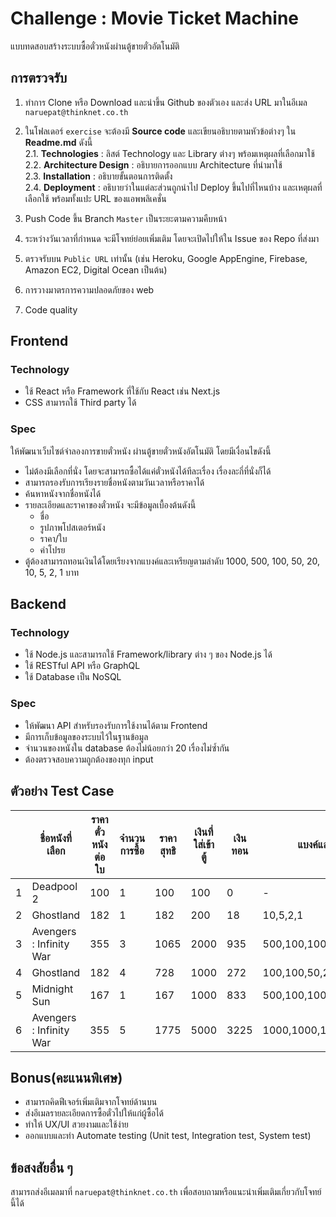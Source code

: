 # Challenge : Movie Ticket Machine
แบบทดสอบสร้างระบบซื้อตั๋วหนังผ่านตู้ขายตั๋วอัตโนมัติ

## การตรวจรับ
1. ทำการ Clone หรือ Download และนำขึ้น Github ของตัวเอง และส่ง URL มาในอีเมล `naruepat@thinknet.co.th`
2. ในโฟลเดอร์ `exercise` จะต้องมี **Source code** และเขียนอธิบายตามหัวข้อต่างๆ ใน **Readme.md** ดังนี้   
   2.1. **Technologies** :  ลิสต์ Technology และ Library ต่างๆ พร้อมเหตุผลที่เลือกมาใช้   
   2.2. **Architecture Design** : อธิบายการออกแบบ Architecture ที่นำมาใช้   
   2.3. **Installation** : อธิบายขั้นตอนการติดตั้ง   
   2.4. **Deployment** : อธิบายว่าในแต่ละส่วนถูกนำไป Deploy ขึ้นไปที่ไหนบ้าง และเหตุผลที่เลือกใช้ พร้อมทั้งแปะ URL ของแอพพลิเคชั่น  

3. Push Code ขึ้น Branch `Master` เป็นระยะตามความคืบหน้า
4. ระหว่างวันเวลาที่กำหนด จะมีโจทย์ย่อยเพิ่มเติม โดยจะเปิดไปให้ใน Issue ของ Repo ที่ส่งมา
5. ตรวจรับบน `Public URL` เท่านั้น (เช่น Heroku, Google AppEngine, Firebase, Amazon EC2, Digital Ocean เป็นต้น)
6. การวางมาตรการความปลอดภัยของ web 
7. Code quality 

## Frontend
### Technology
   - ใช้ React หรือ Framework ที่ใช้กับ React เช่น Next.js
   - CSS สามารถใช้ Third party ได้
### Spec
ให้พัฒนาเว็บไซต์จำลองการขายตั๋วหนัง ผ่านตู้ขายตั๋วหนังอัตโนมัติ โดยมีเงื่อนไขดังนี้
- ไม่ต้องมีเลือกที่นั่ง โดยจะสามารถซื้อได้แค่ตั๋วหนังได้ทีละเรื่อง เรื่องละกี่ที่นั่งก็ได้
- สามารถรองรับการเรียงรายชื่อหนังตามวันเวลาหรือราคาได้
- ค้นหาหนังจากชื่อหนังได้
- รายละเอียดและราคาของตั๋วหนัง จะมีข้อมูลเบื้องต้นดังนี้
   - ชื่อ
   - รูปภาพโปสเตอร์หนัง
   - ราคา/ใบ
   - คำโปรย
- ตู้ต้องสามารถทอนเงินได้โดยเรียงจากแบงค์และเหรียญตามลำดับ 1000, 500, 100, 50, 20, 10, 5, 2, 1 บาท

## Backend
### Technology 
- ใช้ Node.js และสามารถใช้ Framework/library ต่าง ๆ ของ Node.js ได้
- ใช้ RESTful API หรือ GraphQL 
- ใช้ Database เป็น NoSQL
### Spec
- ให้พัฒนา API สำหรับรองรับการใช้งานได้ตาม Frontend
- มีการเก็บข้อมูลของระบบไว้ในฐานข้อมูล
- จำนวนของหนังใน database ต้องไม่น้อยกว่า 20 เรื่องไม่ซ้ำกัน
- ต้องตรวจสอบความถูกต้องของทุก input 
## ตัวอย่าง Test Case
| | ชื่อหนังที่เลือก | ราคาตั๋วหนังต่อใบ | จำนวนการซื้อ | ราคาสุทธิ | เงินที่ใส่เข้าตู้ | เงินทอน  | แบงค์และเหรียญที่ทอน |
|---|-------|------------------|------------|-----------|----------|------------|-------|
| 1 |Deadpool 2|100|1|100|100|0|-|
| 2 |Ghostland|182|1|182|200|18|10,5,2,1|
|3|Avengers : Infinity War|355|3|1065|2000|935|500,100,100,100,100,20,10,5|
|4|Ghostland|182|4|728|1000|272|100,100,50,20,2|
|5|Midnight Sun|167|1|167|1000|833|500,100,100,100,20,10,2,1|
|6|Avengers : Infinity War|355|5|1775|5000|3225|1000,1000,1000,100,100,20,5|

## Bonus(คะแนนพิเศษ)
   - สามารถคิดฟีเจอร์เพิ่มเติมจากโจทย์ด้านบน
   - ส่งอีเมลรายละเอียดการซื้อตั๋วไปให้แก่ผู้ซื้อได้
   - ทำให้ UX/UI สวยงามและใช้ง่าย
   - ออกแบบและทำ Automate testing (Unit test, Integration test, System test)

## ข้อสงสัยอื่น ๆ

สามารถส่งอีเมลมาที่ `naruepat@thinknet.co.th` เพื่อสอบถามหรือแนะนำเพิ่มเติมเกี่ยวกับโจทย์นี้ได้
